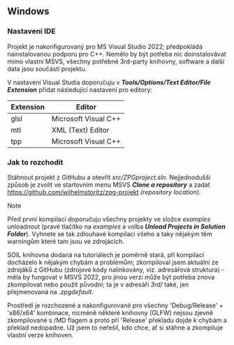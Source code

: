 ## Windows
### Nastavení IDE
Projekt je nakonfigurovaný pro MS Visual Studio 2022; předpokládá nainstalovanou podporu pro C++. Nemělo by být potřeba nic doinstalovávat mimo vlastní MSVS, všechny potřebné 3rd-party knihovny, software a další data jsou součástí projektu.

V nastavení Visual Studia doporučuju v ***Tools/Options/Text Editor/File Extension*** přidat následující nastavení pro editory:

| Extension | Editor               |
|-----------|----------------------|
| glsl	    | Microsoft Visual C++ |
| mtl       | XML (Text) Editor    |
| tpp       | Microsoft Visual C++ |

### Jak to rozchodit
Stáhnout projekt z GitHubu a otevřít _src/ZPGproject.sln_. Nejjednodušší způsob je zvolit ve startovním menu MSVS ***Clone a repository*** a zadat https://github.com/wilhelmstoritz/zpg-projekt _(repository location)_.

> [!NOTE]
> Před první kompilací doporučuju všechny projekty ve složce _examples_ unloadnout (pravé tlačítko na _examples_ a volba ***Unload Projects in Solution Folder***). Vyhnete se tak zdlouhavé kompilaci všeho a taky nějakým těm warningům které tam jsou ve zdrojácích.

SOIL knihovna dodaná na tutoriálech je poměrně stará, při kompilaci docházelo k nějakým chybám a problémům; zkompiloval jsem aktuální ze zdrojáků z GitHubu (zdrojové kódy nalinkovány, viz. adresářová struktura) - měla by fungovat v MSVS 2022, pro jinou verzi může být potřeba znova zkompilovat nebo použít původní; ta je v adresáři _3rd/_ také, jen přejmenovaná na _.zpgdefault_.

Prostředí je rozchozené a nakonfigurované pro všechny 'Debug/Release' + 'x86/x64' kombinace, nicméně některé knihovny (GLFW) nejsou zjevně zkompilované s /MD flagem a proto při 'Release' překladu dojde k chybám a překlad nedopadne. Už jsem to neřešil, kdo chce, ať si stáhne a zkompiluje vlastní verze knihoven.
